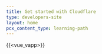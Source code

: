 ```yaml
---
title: Get started with Cloudflare
type: developers-site
layout: home
pcx_content_type: learning-path
---
```


{{<vue_vapp>}}